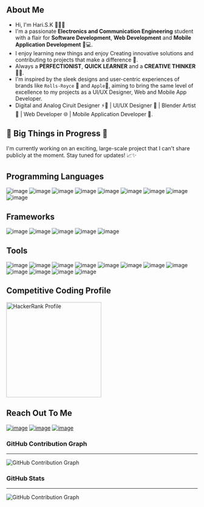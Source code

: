 ## About Me
- Hi, I'm Hari.S.K 👋👨‍💻
- I'm a passionate **Electronics and Communication Engineering** student with a flair for **Software Development**, **Web Development** and **Mobile Application Development** 📱💻.
- I enjoy learning new things and enjoy Creating innovative solutions and contributing to projects that make a difference 🌱.
- Always a **PERFECTIONIST**, **QUICK LEARNER** and a **CREATIVE THINKER** 🤔💡.
- I'm inspired by the sleek designs and user-centric experiences of brands like `Rolls-Royce` 🚗 and `Apple`🍏, aiming to bring the same level of excellence to my projects as a UI/UX Designer, Web and Mobile App Developer.
- Digital and Analog Ciruit Designer ⚡🔌 | UI/UX Designer 🎨 | Blender Artist 🎥 | Web Developer 🌐 | Mobile Application Developer 📲.

## 🚧 Big Things in Progress 🚧
I'm currently working on an exciting, large-scale project that I can't share publicly at the moment. Stay tuned for updates! 📈✨  

## Programming Languages
![image](https://github.com/user-attachments/assets/a5a7b2f8-ff27-4be5-b8c4-61376400c5f1)   ![image](https://github.com/user-attachments/assets/5102235a-152d-463d-abbf-8e1a31ec4f95)   ![image](https://github.com/user-attachments/assets/6084b122-6b76-4e9b-b286-ab47629a2169)   ![image](https://github.com/user-attachments/assets/a44b0344-524a-4602-a8cd-04fa1fc748fa)   ![image](https://github.com/user-attachments/assets/0769aba9-11f1-4ca8-a1a8-e8764bd5fee3)   ![image](https://github.com/user-attachments/assets/d0f124bf-45fc-4c73-a308-aae386494bee)   ![image](https://github.com/user-attachments/assets/3bc96236-cedf-409a-84f8-9f3064b5d2f6)   ![image](https://github.com/user-attachments/assets/0d05edad-eb56-46b4-bfbb-83530ef77bc4)   ![image](https://github.com/user-attachments/assets/a87a376f-30dd-434c-aa7f-06ebe1a663f3)

## Frameworks
![image](https://github.com/user-attachments/assets/b3281786-4472-4ac8-bb63-0db0b47981c0)   ![image](https://github.com/user-attachments/assets/f1d657cf-6f38-4f02-98db-2e6723017afb)   ![image](https://github.com/user-attachments/assets/80fe63f0-7bd1-4ada-bf32-4b4c306242a5)   ![image](https://github.com/user-attachments/assets/34e1c0bf-23b0-4d82-96d3-ef15b70b3d8a)   ![image](https://github.com/user-attachments/assets/583b2985-3154-4131-9012-bbd9f0f323a8)

## Tools
![image](https://github.com/user-attachments/assets/42731f0c-e35a-476f-b3ab-c0cb251565cc)   ![image](https://github.com/user-attachments/assets/b89ef718-1c49-46ac-b85e-0cb030f6aa84)   ![image](https://github.com/user-attachments/assets/1e89838e-2acc-4d32-9734-cfdf9ffe344b)   ![image](https://github.com/user-attachments/assets/db542e04-68d4-4209-98bf-e010d487a09f)   ![image](https://github.com/user-attachments/assets/0faa75ac-26c2-454f-bb89-794cec3ee5e5)   ![image](https://github.com/user-attachments/assets/05dba4f0-a17b-47df-bd8d-ffdc77531490)   ![image](https://github.com/user-attachments/assets/38a45ac2-254d-4f5a-a2fc-3ea51736f554)   ![image](https://github.com/user-attachments/assets/47244723-1161-431a-bc88-292c9cc972b0)   ![image](https://github.com/user-attachments/assets/df5ef15e-caed-464a-8930-357367ccd85b) 
  ![image](https://github.com/user-attachments/assets/fcb5e057-790d-48cc-8035-8bb45e2dc1c3)   ![image](https://github.com/user-attachments/assets/ee23ceee-c3a7-4dec-b168-f7e282f990a0)   ![image](https://github.com/user-attachments/assets/f3b9157f-a2c5-4400-b510-85b9bf8967e4)

## Competitive Coding Profile
<a href="https://www.hackerrank.com/profile/harisk12699">
  <img src="https://github.com/user-attachments/assets/21309db4-ee10-4765-92ff-460bc5873c18" alt="HackerRank Profile" width="250px">
</a>


## Reach Out To Me
[![image](https://github.com/user-attachments/assets/dcb78ff9-e6ee-4fbe-bdff-17fb5e5ca8f1)](mailto:harisk12699@gmail.com)   [![image](https://github.com/user-attachments/assets/a78bdfea-7cee-475f-a548-63e5c337ed68)](https://www.linkedin.com/in/Hari-S-K) [![image](https://github.com/user-attachments/assets/c9822ab1-15a5-4c7e-a62a-8db4b1204700)](https://www.instagram.com/harry__tennyson/)


### GitHub Contribution Graph
***
![GitHub Contribution Graph](https://ghchart.rshah.org/Hsk12699)

### GitHub Stats
***
![GitHub Contribution Graph](https://github-readme-stats.vercel.app/api?username=Hsk12699&show_icons=true&count_private=true&hide=prs&theme=dark)



